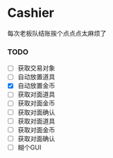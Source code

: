 # Cashier

每次老板队结账挨个点点点太麻烦了

### TODO

- [ ] 获取交易对象
- [ ] 自动放置道具
- [x] 自动放置金币
- [ ] 获取对面道具
- [ ] 获取对面金币
- [ ] 获取对面确认
- [ ] 获取对面道具
- [ ] 获取对面金币
- [ ] 获取对面确认
- [ ] 糊个GUI
